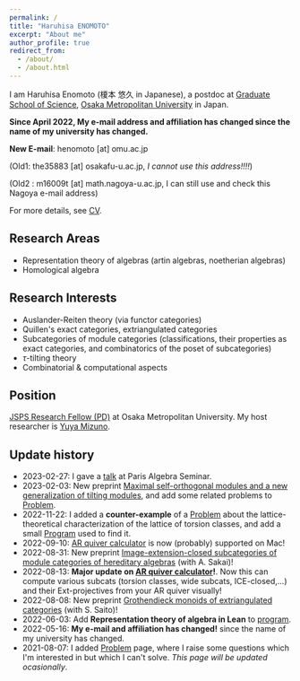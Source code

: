 ```yaml
---
permalink: /
title: "Haruhisa ENOMOTO"
excerpt: "About me"
author_profile: true
redirect_from:
  - /about/
  - /about.html
---
```


I am Haruhisa Enomoto (榎本 悠久 in Japanese), a postdoc at
[Graduate School of Science](https://www.omu.ac.jp/sci/en/),
[Osaka Metropolitan University](https://www.omu.ac.jp/en/) in Japan.

**Since April 2022, My e-mail address and affiliation has changed since the name of my university has changed.**

**New E-mail**:
henomoto [at] omu.ac.jp

(Old1: the35883 [at] osakafu-u.ac.jp,
_I cannot use this address!!!!_)

(Old2 : m16009t [at] math.nagoya-u.ac.jp,
I can still use and check this Nagoya e-mail address)

For more details, see [CV](/cv/).

## Research Areas

- Representation theory of algebras (artin algebras, noetherian algebras)
- Homological algebra

## Research Interests

- Auslander-Reiten theory (via functor categories)
- Quillen's exact categories, extriangulated categories
- Subcategories of module categories (classifications, their properties as exact categories, and combinatorics of the poset of subcategories)
- $\tau$-tilting theory
- Combinatorial & computational aspects

## Position

[JSPS Research Fellow (PD)](https://www.jsps.go.jp/english/e-pd/) at Osaka Metropolitan University. My host researcher is [Yuya Mizuno](https://researchmap.jp/y-mizuno?lang=en).

## Update history

- 2023-02-27: I gave a [talk](/talks/2023-02-27/) at Paris Algebra Seminar.
- 2023-02-03: New preprint [Maximal self-orthogonal modules and a new generalization of tilting modules](/papers/mso/), and add some related problems to [Problem](/problems/).
- 2022-11-22: I added a **counter-example** of a [Problem](/problems/) about the lattice-theoretical characterization of the lattice of torsion classes, and add a small [Program](/codes/) used to find it.
- 2022-09-10: [AR quiver calculator](/codes/) is now (probably) supported on Mac!
- 2022-08-31: New preprint [Image-extension-closed subcategories of module categories of hereditary algebras](/papers/ie-closed/) (with A. Sakai)!
- 2022-08-13: **Major update on [AR quiver calculator](/codes/)!**. Now this can compute various subcats (torsion classes, wide subcats, ICE-closed,...) and their Ext-projectives from your AR quiver visually!
- 2022-08-08: New preprint [Grothendieck monoids of extriangulated categories](/papers/et-monoid/) (with S. Saito)!
- 2022-06-03: Add **Representation theory of algebra in Lean** to [program](/codes/).
- 2022-05-16: **My e-mail and affiliation has changed!** since the name of my university has changed.
- 2021-08-07: I added [Problem](/problems/) page, where I raise some questions which I'm interested in but which I can't solve. _This page will be updated ocasionally_.
